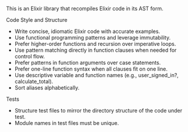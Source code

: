 This is an Elixir library that recompiles Elixir code in its AST form.

Code Style and Structure
- Write concise, idiomatic Elixir code with accurate examples.
- Use functional programming patterns and leverage immutability.
- Prefer higher-order functions and recursion over imperative loops.
- Use pattern matching directly in function clauses when needed for control flow.
- Prefer patterns in function arguments over case statements.
- Prefer one-line function syntax when all clauses fit on one line.
- Use descriptive variable and function names (e.g., user_signed_in?, calculate_total).
- Sort aliases alphabetically.

Tests
- Structure test files to mirror the directory structure of the code under test.
- Module names in test files must be unique.
